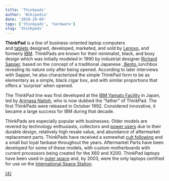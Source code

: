 ```yaml
---
title: 'Thinkpads'
author: 'Wikipedia'
date: '2019-20-09'
tags: ['thinkpads', 'hardware']
slug: 'thinkpads'
---
```


**ThinkPad** is a line of business-oriented laptop computers and [tablets](https://en.wikipedia.org/wiki/Tablet_computers) designed, developed, marketed, and sold by [Lenovo](https://en.wikipedia.org/wiki/Lenovo), and formerly [IBM](https://en.wikipedia.org/wiki/IBM). ThinkPads are known for their minimalist, black, and boxy design which was initially modeled in 1990 by industrial designer [Richard Sapper](https://en.wikipedia.org/wiki/Richard_Sapper), based on the concept of a traditional Japanese \_[Bento](https://en.wikipedia.org/wiki/Bento)\_lunchbox revealing its nature only after being opened. According to later interviews with Sapper, he also characterized the simple ThinkPad form to be as elementary as a simple, black cigar box, and with similar proportions that offers a 'surprise' when opened.

The ThinkPad line was first developed at the [IBM Yamato Facility](https://en.wikipedia.org/wiki/IBM_Yamato_Facility) in Japan, led by [Arimasa Naitoh](https://en.wikipedia.org/w/index.php?title=Arimasa_Naitoh&action=edit&redlink=1), who is now dubbed the "father" of ThinkPad. The first ThinkPads were released in October 1992. Considered innovative, it became a large success for IBM during that decade.

ThinkPads are especially popular with businesses. Older models are revered by technology enthusiasts, collectors and [power users](https://en.wikipedia.org/wiki/Power_user) due to their durable design, relatively high resale value, and abundance of aftermarket replacement parts. ThinkPads have received a somewhat [cult following](https://en.wikipedia.org/wiki/Cult_following) and a small but loyal fanbase throughout the years. Aftermarket Parts have been developed for some of these models, with custom motherboards with current processors being created for the X60 and X200. ThinkPad laptops have been used in [outer space](https://en.wikipedia.org/wiki/Outer_space) and, by 2003, were the only laptops certified for use on the [International Space Station](https://en.wikipedia.org/wiki/International_Space_Station).

[[4]](https://en.wikipedia.org/wiki/ThinkPad#cite_note-4)
